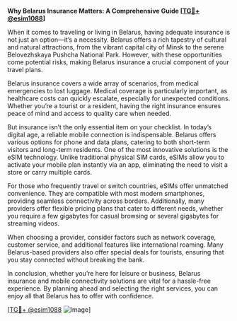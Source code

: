 **Why Belarus Insurance Matters: A Comprehensive Guide [[TG💪+ @esim1088](https://t.me/s/esim1088)]**

When it comes to traveling or living in Belarus, having adequate insurance is not just an option—it’s a necessity. Belarus offers a rich tapestry of cultural and natural attractions, from the vibrant capital city of Minsk to the serene Belovezhskaya Pushcha National Park. However, with these opportunities come potential risks, making Belarus insurance a crucial component of your travel plans.

Belarus insurance covers a wide array of scenarios, from medical emergencies to lost luggage. Medical coverage is particularly important, as healthcare costs can quickly escalate, especially for unexpected conditions. Whether you’re a tourist or a resident, having the right insurance ensures peace of mind and access to quality care when needed.

But insurance isn’t the only essential item on your checklist. In today’s digital age, a reliable mobile connection is indispensable. Belarus offers various options for phone and data plans, catering to both short-term visitors and long-term residents. One of the most innovative solutions is the eSIM technology. Unlike traditional physical SIM cards, eSIMs allow you to activate your mobile plan instantly via an app, eliminating the need to visit a store or carry multiple cards.

For those who frequently travel or switch countries, eSIMs offer unmatched convenience. They are compatible with most modern smartphones, providing seamless connectivity across borders. Additionally, many providers offer flexible pricing plans that cater to different needs, whether you require a few gigabytes for casual browsing or several gigabytes for streaming videos.

When choosing a provider, consider factors such as network coverage, customer service, and additional features like international roaming. Many Belarus-based providers also offer special deals for tourists, ensuring that you stay connected without breaking the bank. 

In conclusion, whether you’re here for leisure or business, Belarus insurance and mobile connectivity solutions are vital for a hassle-free experience. By planning ahead and selecting the right services, you can enjoy all that Belarus has to offer with confidence. 

[[TG💪+ @esim1088](https://t.me/s/esim1088) ![Image](https://i.postimg.cc/Y0z9fWf4/image.png)]